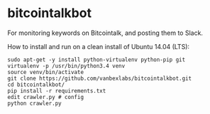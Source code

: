 bitcointalkbot
==============

For monitoring keywords on Bitcointalk, and posting them to Slack.

How to install and run on a clean install of Ubuntu 14.04 (LTS):

    sudo apt-get -y install python-virtualenv python-pip git
    virtualenv -p /usr/bin/python3.4 venv
    source venv/bin/activate
    git clone https://github.com/vanbexlabs/bitcointalkbot.git
    cd bitcointalkbot/
    pip install -r requirements.txt
    edit crawler.py # config
    python crawler.py
